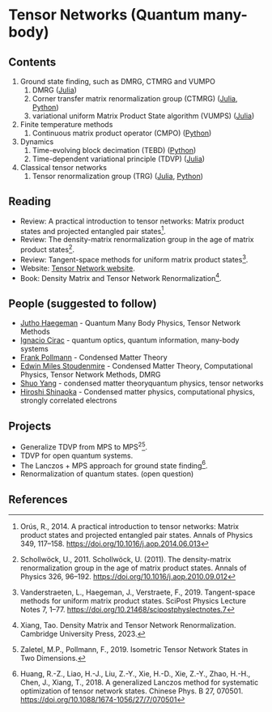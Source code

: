 # Tensor Networks (Quantum many-body)

## Contents
1. Ground state finding, such as DMRG, CTMRG and VUMPO
   1. DMRG ([Julia](https://github.com/CodingThrust/SimpleTDVP.jl))
   2. Corner transfer matrix renormalization group (CTMRG) ([Julia](https://github.com/under-Peter/TensorNetworkAD.jl), [Python](https://github.com/TensorBFS/dTRG))
   3. variational uniform Matrix Product State algorithm (VUMPS) ([Julia](https://github.com/Jutho/TNSchool2018))
2. Finite temperature methods
   1. Continuous matrix product operator (CMPO) ([Python](https://github.com/TensorBFS/cMPO))
3. Dynamics
   1. Time-evolving block decimation (TEBD) ([Python](https://github.com/tenpy/tenpy))
   2. Time-dependent variational principle (TDVP) ([Julia](https://github.com/Jutho/TNSchool2018))
4. Classical tensor networks
   1. Tensor renormalization group (TRG) ([Julia](https://github.com/under-Peter/TensorNetworkAD.jl), [Python](https://github.com/TensorBFS/dTRG))

## Reading
- Review: A practical introduction to tensor networks: Matrix product states and projected entangled pair states[^Orus2014].
- Review: The density-matrix renormalization group in the age of matrix product states[^Schollwock2011].
- Review: Tangent-space methods for uniform matrix product states[^Vanderstraeten2019].
- Website: [Tensor Network website](https://tensornetwork.org/).
- Book: Density Matrix and Tensor Network Renormalization[^Tao2023].

## People (suggested to follow)
- [Jutho Haegeman](https://scholar.google.com/citations?hl=zh-CN&user=yfHe3OAAAAAJ) - Quantum Many Body Physics, Tensor Network Methods
- [Ignacio Cirac](https://scholar.google.com/citations?hl=zh-CN&user=gPGlTbgAAAAJ) - quantum optics, quantum information, many-body systems
- [Frank Pollmann](https://scholar.google.com/citations?hl=zh-CN&user=hlf61gwAAAAJ) - Condensed Matter Theory
- [Edwin Miles Stoudenmire](https://scholar.google.com/citations?hl=zh-CN&user=DLFxevAAAAAJ) - Condensed Matter Theory, Computational Physics, Tensor Network Methods, DMRG
- [Shuo Yang](https://scholar.google.com/citations?hl=zh-CN&user=nemjDVIAAAAJ) - condensed matter theoryquantum physics, tensor networks
- [Hiroshi Shinaoka](https://scholar.google.com/citations?hl=zh-CN&user=NT-EiksAAAAJ) - Condensed matter physics, computational physics, strongly correlated electrons

## Projects

* Generalize TDVP from MPS to MPS$^2$[^Zaletel2019].
* TDVP for open quantum systems.
* The Lanczos + MPS approach for ground state finding[^Huang2018].
* Renormalization of quantum states. (open question)

## References
[^Zaletel2019]: Zaletel, M.P., Pollmann, F., 2019. Isometric Tensor Network States in Two Dimensions.
[^Huang2018]: Huang, R.-Z., Liao, H.-J., Liu, Z.-Y., Xie, H.-D., Xie, Z.-Y., Zhao, H.-H., Chen, J., Xiang, T., 2018. A generalized Lanczos method for systematic optimization of tensor network states. Chinese Phys. B 27, 070501. https://doi.org/10.1088/1674-1056/27/7/070501
[^Schollwock2011]: Schollwöck, U., 2011. Schollwöck, U. (2011). The density-matrix renormalization group in the age of matrix product states. Annals of Physics 326, 96–192. https://doi.org/10.1016/j.aop.2010.09.012
[^Vanderstraeten2019]: Vanderstraeten, L., Haegeman, J., Verstraete, F., 2019. Tangent-space methods for uniform matrix product states. SciPost Physics Lecture Notes 7, 1–77. https://doi.org/10.21468/scipostphyslectnotes.7
[^Orus2014]: Orús, R., 2014. A practical introduction to tensor networks: Matrix product states and projected entangled pair states. Annals of Physics 349, 117–158. https://doi.org/10.1016/j.aop.2014.06.013
[^Tao2023]: Xiang, Tao. Density Matrix and Tensor Network Renormalization. Cambridge University Press, 2023.
